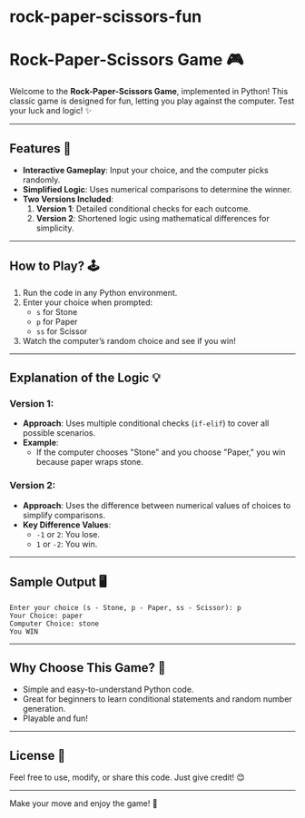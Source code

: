 # rock-paper-scissors-fun
# Rock-Paper-Scissors Game 🎮  

Welcome to the **Rock-Paper-Scissors Game**, implemented in Python! This classic game is designed for fun, letting you play against the computer. Test your luck and logic! ✨  

---

## Features 🌟
- **Interactive Gameplay**: Input your choice, and the computer picks randomly.  
- **Simplified Logic**: Uses numerical comparisons to determine the winner.  
- **Two Versions Included**:
  1. **Version 1**: Detailed conditional checks for each outcome.
  2. **Version 2**: Shortened logic using mathematical differences for simplicity.  

---

## How to Play? 🕹️  
1. Run the code in any Python environment.  
2. Enter your choice when prompted:  
   - `s` for Stone  
   - `p` for Paper  
   - `ss` for Scissor  
3. Watch the computer’s random choice and see if you win!  

---

## Explanation of the Logic 💡  
### Version 1:
- **Approach**: Uses multiple conditional checks (`if-elif`) to cover all possible scenarios.  
- **Example**:  
  - If the computer chooses "Stone" and you choose "Paper," you win because paper wraps stone.

### Version 2:
- **Approach**: Uses the difference between numerical values of choices to simplify comparisons.  
- **Key Difference Values**:  
  - `-1` or `2`: You lose.  
  - `1` or `-2`: You win.

---

## Sample Output 🖥️  
```text
Enter your choice (s - Stone, p - Paper, ss - Scissor): p  
Your Choice: paper  
Computer Choice: stone  
You WIN  
```

---

## Why Choose This Game? 🎉
- Simple and easy-to-understand Python code.  
- Great for beginners to learn conditional statements and random number generation.  
- Playable and fun!  

---

## License 📜  
Feel free to use, modify, or share this code. Just give credit! 😊  

---

Make your move and enjoy the game! 🚀
